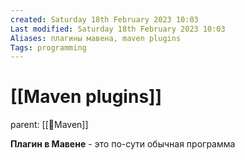 ```yaml
---
created: Saturday 18th February 2023 10:03
Last modified: Saturday 18th February 2023 10:03
Aliases: плагины мавена, maven plugins
Tags: programming
---
```


# [[Maven plugins]]

parent: [[📙Maven]]

**Плагин в Мавене** - это по-сути обычная программа


